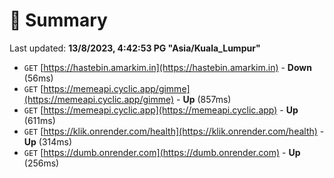 # 📖 Summary
Last updated: **13/8/2023, 4:42:53 PG "Asia/Kuala_Lumpur"**

- `GET` [https://hastebin.amarkim.in](https://hastebin.amarkim.in) - **Down** (56ms)
- `GET` [https://memeapi.cyclic.app/gimme](https://memeapi.cyclic.app/gimme) - **Up** (857ms)
- `GET` [https://memeapi.cyclic.app](https://memeapi.cyclic.app) - **Up** (611ms)
- `GET` [https://klik.onrender.com/health](https://klik.onrender.com/health) - **Up** (314ms)
- `GET` [https://dumb.onrender.com](https://dumb.onrender.com) - **Up** (256ms)
